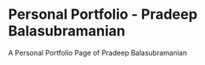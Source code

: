 # Personal Portfolio - Pradeep Balasubramanian

A Personal Portfolio Page of Pradeep Balasubramanian
